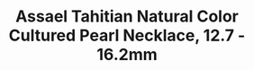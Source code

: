 ---
title: Assael Tahitian Natural Color Cultured Pearl Necklace, 12.7 - 16.2mm
description: |
  A timeless silhouette, this collar-style necklace of 27 graduated Tahitian Natural Color Cultured Pearls is finished with a Pave Diamond clasp - perfection from all angles.
specs: |
  12.7 - 16.2mm Tahitian Natural Color Cultured Pearls with Pave Diamond Clasp.
images:
  - image_path: /uploads/assael-tahitian-natural-color-cultured-pearl-necklace-127-162mm.png
_category:
order: 14
categories:
  - necklaces
---